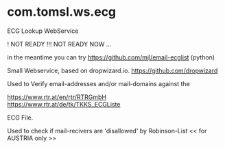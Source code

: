 # com.tomsl.ws.ecg
ECG Lookup WebService

! NOT READY !!!
NOT READY NOW ... 

in the meantime you can try 
https://github.com/mjl/email-ecglist (python)
  

Small Webservice, based on dropwizard.io.
https://github.com/dropwizard

Used to Verify email-addresses and/or mail-domains against the 

https://www.rtr.at/en/rtr/RTRGmbH   
https://www.rtr.at/de/tk/TKKS_ECGListe

ECG File.

Used to check if mail-recivers are 'disallowed' by Robinson-List
<< for AUSTRIA only >>


